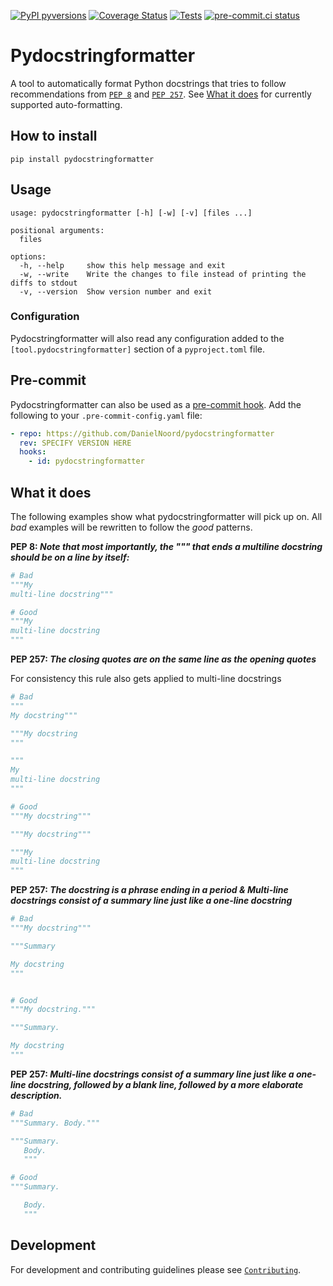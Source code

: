 [![PyPI pyversions](https://img.shields.io/pypi/pyversions/pydocstringformatter.svg)](https://pypi.python.org/pypi/pydocstringformatter/)
[![Coverage Status](https://coveralls.io/repos/github/DanielNoord/pydocstringformatter/badge.svg?branch=main)](https://coveralls.io/github/DanielNoord/pydocstringformatter?branch=main)
[![Tests](https://github.com/DanielNoord/pydocstringformatter/actions/workflows/tests.yaml/badge.svg?branch=main)](https://github.com/DanielNoord/pydocstringformatter/actions/workflows/tests.yaml)
[![pre-commit.ci status](https://results.pre-commit.ci/badge/github/DanielNoord/pydocstringformatter/main.svg)](https://results.pre-commit.ci/latest/github/DanielNoord/pydocstringformatter/main)

# Pydocstringformatter

A tool to automatically format Python docstrings that tries to follow recommendations
from [`PEP 8`](https://www.python.org/dev/peps/pep-0008/) and
[`PEP 257`](https://www.python.org/dev/peps/pep-0257/). See
[What it does](#what-it-does) for currently supported auto-formatting.

## How to install

```shell
pip install pydocstringformatter
```

## Usage

```shell
usage: pydocstringformatter [-h] [-w] [-v] [files ...]

positional arguments:
  files

options:
  -h, --help     show this help message and exit
  -w, --write    Write the changes to file instead of printing the diffs to stdout
  -v, --version  Show version number and exit
```

### Configuration

Pydocstringformatter will also read any configuration added to the
`[tool.pydocstringformatter]` section of a `pyproject.toml` file.

## Pre-commit

Pydocstringformatter can also be used as a [pre-commit hook](https://pre-commit.com).
Add the following to your `.pre-commit-config.yaml` file:

```yaml
- repo: https://github.com/DanielNoord/pydocstringformatter
  rev: SPECIFY VERSION HERE
  hooks:
    - id: pydocstringformatter
```

## What it does

The following examples show what pydocstringformatter will pick up on. All _bad_
examples will be rewritten to follow the _good_ patterns.

**PEP 8: _Note that most importantly, the """ that ends a multiline docstring should be
on a line by itself:_**

```python
# Bad
"""My
multi-line docstring"""

# Good
"""My
multi-line docstring
"""
```

**PEP 257: _The closing quotes are on the same line as the opening quotes_**

For consistency this rule also gets applied to multi-line docstrings

```python
# Bad
"""
My docstring"""

"""My docstring
"""

"""
My
multi-line docstring
"""

# Good
"""My docstring"""

"""My docstring"""

"""My
multi-line docstring
"""
```

**PEP 257: _The docstring is a phrase ending in a period & Multi-line docstrings consist
of a summary line just like a one-line docstring_**

```python
# Bad
"""My docstring"""

"""Summary

My docstring
"""


# Good
"""My docstring."""

"""Summary.

My docstring
"""
```

**PEP 257: _Multi-line docstrings consist of a summary line just like a one-line
docstring, followed by a blank line, followed by a more elaborate description._**

```python
# Bad
"""Summary. Body."""

"""Summary.
   Body.
   """

# Good
"""Summary.

   Body.
   """
```

## Development

For development and contributing guidelines please see
[`Contributing`](https://github.com/DanielNoord/pydocstringformatter/blob/main/.github/CONTRIBUTING.md).
